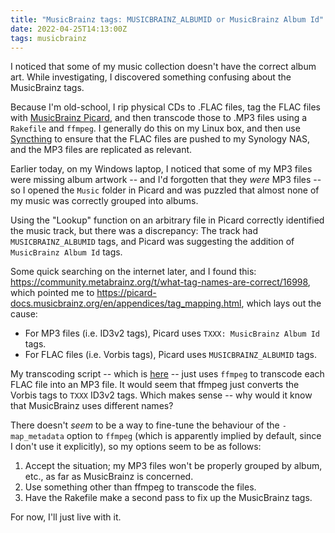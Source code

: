 ```yaml
---
title: "MusicBrainz tags: MUSICBRAINZ_ALBUMID or MusicBrainz Album Id"
date: 2022-04-25T14:13:00Z
tags: musicbrainz
---
```


I noticed that some of my music collection doesn't have the correct album art. While investigating, I discovered
something confusing about the MusicBrainz tags.

Because I'm old-school, I rip physical CDs to .FLAC files, tag the FLAC files with [MusicBrainz
Picard](https://picard.musicbrainz.org/), and then transcode those to .MP3 files using a `Rakefile` and `ffmpeg`. I
generally do this on my Linux box, and then use [Syncthing](https://syncthing.net/) to ensure that the FLAC files are
pushed to my Synology NAS, and the MP3 files are replicated as relevant.

Earlier today, on my Windows laptop, I noticed that some of my MP3 files were missing album artwork -- and I'd forgotten
that they _were_ MP3 files -- so I opened the `Music` folder in Picard and was puzzled that almost none of my music was
correctly grouped into albums.

Using the "Lookup" function on an arbitrary file in Picard correctly identified the music track, but there was a
discrepancy: The track had `MUSICBRAINZ_ALBUMID` tags, and Picard was suggesting the addition of `MusicBrainz Album Id`
tags.

Some quick searching on the internet later, and I found this: <https://community.metabrainz.org/t/what-tag-names-are-correct/16998>, which pointed me to <https://picard-docs.musicbrainz.org/en/appendices/tag_mapping.html>, which lays out the cause:

- For MP3 files (i.e. ID3v2 tags), Picard uses `TXXX: MusicBrainz Album Id` tags.
- For FLAC files (i.e. Vorbis tags), Picard uses `MUSICBRAINZ_ALBUMID` tags.

My transcoding script -- which is [here](https://gist.github.com/rlipscombe/6f1a376b40bf045befbd2a99ae5a4512) -- just
uses `ffmpeg` to transcode each FLAC file into an MP3 file. It would seem that ffmpeg just converts the Vorbis tags to
`TXXX` ID3v2 tags. Which makes sense -- why would it know that MusicBrainz uses different names?

There doesn't _seem_ to be a way to fine-tune the behaviour of the `-map_metadata` option to `ffmpeg` (which is apparently implied by default, since I don't use it explicitly), so my options seem to be as follows:

1. Accept the situation; my MP3 files won't be properly grouped by album, etc., as far as MusicBrainz is concerned.
2. Use something other than ffmpeg to transcode the files.
3. Have the Rakefile make a second pass to fix up the MusicBrainz tags.

For now, I'll just live with it.
